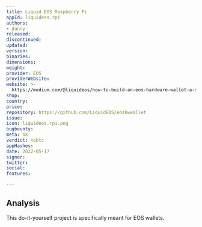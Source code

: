 ```yaml
---
title: Liquid EOS Raspberry Pi
appId: liquideos.rpi
authors:
- danny
released: 
discontinued: 
updated: 
version: 
binaries: 
dimensions: 
weight: 
provider: EOS
providerWebsite: 
website: >-
  https://medium.com/@liquideos/how-to-build-an-eos-hardware-wallet-a-step-by-step-guide-a62445786c0f
shop: 
country: 
price: 
repository: https://github.com/LiquidEOS/eoshwwallet
issue: 
icon: liquideos.rpi.png
bugbounty: 
meta: ok
verdict: nobtc
appHashes: 
date: 2022-05-17
signer: 
twitter: 
social: 
features: 

---
```


## Analysis 

This do-it-yourself project is specifically meant for EOS wallets. 
